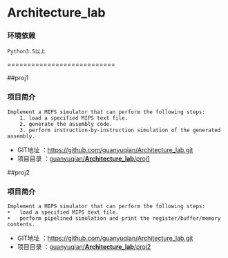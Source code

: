 # Architecture_lab


### 环境依赖
```
Python3.5以上
```

===========================

##proj1

### 项目简介
```
Implement a MIPS simulator that can perform the following steps:
	1. load a specified MIPS text file.
	2. generate the assembly code.
	3. perform instruction-by-instruction simulation of the generated assembly.
```
* GIT地址    ：https://github.com/guanyuqian/Architecture_lab.git
* 项目目录   ：[guanyuqian/**Architecture_lab**/proj1](https://github.com/guanyuqian/Architecture_lab/tree/master/proj1)


##proj2

### 项目简介
```
Implement a MIPS simulator that can perform the following steps:
•	load a specified MIPS text file.
•	perform pipelined simulation and print the register/buffer/memory contents.
```
* GIT地址    ：https://github.com/guanyuqian/Architecture_lab.git
* 项目目录   ：[guanyuqian/**Architecture_lab**/proj2](https://github.com/guanyuqian/Architecture_lab/tree/master/proj2)

